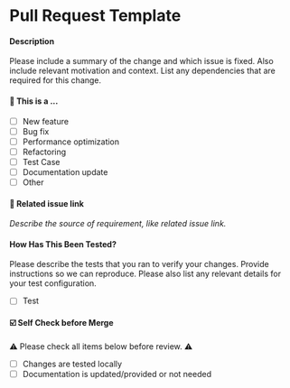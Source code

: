 # Pull Request Template

#### Description

Please include a summary of the change and which issue is fixed. Also include relevant motivation and context. List any dependencies that are required for this change.

#### 🤔 This is a ...

- [ ] New feature
- [ ] Bug fix
- [ ] Performance optimization
- [ ] Refactoring
- [ ] Test Case
- [ ] Documentation update
- [ ] Other

#### 🔗 Related issue link

_Describe the source of requirement, like related issue link._

#### How Has This Been Tested?

Please describe the tests that you ran to verify your changes. Provide instructions so we can reproduce. Please also list any relevant details for your test configuration.

- [ ] Test

#### ☑️ Self Check before Merge

⚠️ Please check all items below before review. ⚠️

- [ ] Changes are tested locally
- [ ] Documentation is updated/provided or not needed

